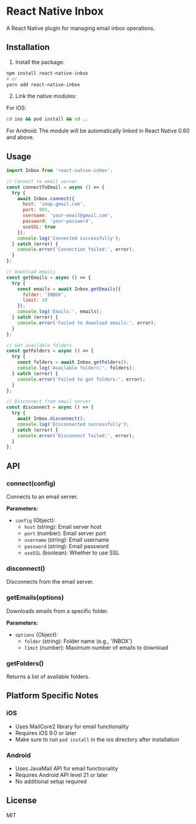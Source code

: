# React Native Inbox

A React Native plugin for managing email inbox operations.

## Installation

1. Install the package:
```bash
npm install react-native-inbox
# or
yarn add react-native-inbox
```

2. Link the native modules:

For iOS:
```bash
cd ios && pod install && cd ..
```

For Android:
The module will be automatically linked in React Native 0.60 and above.

## Usage

```javascript
import Inbox from 'react-native-inbox';

// Connect to email server
const connectToEmail = async () => {
  try {
    await Inbox.connect({
      host: 'imap.gmail.com',
      port: 993,
      username: 'your-email@gmail.com',
      password: 'your-password',
      useSSL: true
    });
    console.log('Connected successfully');
  } catch (error) {
    console.error('Connection failed:', error);
  }
};

// Download emails
const getEmails = async () => {
  try {
    const emails = await Inbox.getEmails({
      folder: 'INBOX',
      limit: 10
    });
    console.log('Emails:', emails);
  } catch (error) {
    console.error('Failed to download emails:', error);
  }
};

// Get available folders
const getFolders = async () => {
  try {
    const folders = await Inbox.getFolders();
    console.log('Available folders:', folders);
  } catch (error) {
    console.error('Failed to get folders:', error);
  }
};

// Disconnect from email server
const disconnect = async () => {
  try {
    await Inbox.disconnect();
    console.log('Disconnected successfully');
  } catch (error) {
    console.error('Disconnect failed:', error);
  }
};
```

## API

### connect(config)
Connects to an email server.

**Parameters:**
- `config` (Object):
  - `host` (string): Email server host
  - `port` (number): Email server port
  - `username` (string): Email username
  - `password` (string): Email password
  - `useSSL` (boolean): Whether to use SSL

### disconnect()
Disconnects from the email server.

### getEmails(options)
Downloads emails from a specific folder.

**Parameters:**
- `options` (Object):
  - `folder` (string): Folder name (e.g., 'INBOX')
  - `limit` (number): Maximum number of emails to download

### getFolders()
Returns a list of available folders.

## Platform Specific Notes

### iOS
- Uses MailCore2 library for email functionality
- Requires iOS 9.0 or later
- Make sure to run `pod install` in the ios directory after installation

### Android
- Uses JavaMail API for email functionality
- Requires Android API level 21 or later
- No additional setup required

## License

MIT 